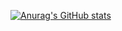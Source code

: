 [![Anurag's GitHub stats](https://github-readme-stats.vercel.app/api?username=dewa99)](https://github.com/anuraghazra/github-readme-stats)
